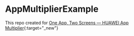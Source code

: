# AppMultiplierExample

This repo created for [One App, Two Screens — HUAWEI App Multiplier](https://medium.com/huawei-developers/one-app-two-screens-app-multiplier-b4e2b933b98f){:target="_new"}
